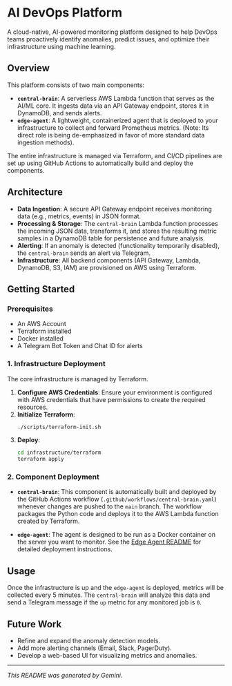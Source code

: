 # AI DevOps Platform

A cloud-native, AI-powered monitoring platform designed to help DevOps teams proactively identify anomalies, predict issues, and optimize their infrastructure using machine learning.

## Overview

This platform consists of two main components:

*   **`central-brain`**: A serverless AWS Lambda function that serves as the AI/ML core. It ingests data via an API Gateway endpoint, stores it in DynamoDB, and sends alerts.
*   **`edge-agent`**: A lightweight, containerized agent that is deployed to your infrastructure to collect and forward Prometheus metrics. (Note: Its direct role is being de-emphasized in favor of more standard data ingestion methods).

The entire infrastructure is managed via Terraform, and CI/CD pipelines are set up using GitHub Actions to automatically build and deploy the components.

## Architecture

*   **Data Ingestion**: A secure API Gateway endpoint receives monitoring data (e.g., metrics, events) in JSON format.
*   **Processing & Storage**: The `central-brain` Lambda function processes the incoming JSON data, transforms it, and stores the resulting metric samples in a DynamoDB table for persistence and future analysis.
*   **Alerting**: If an anomaly is detected (functionality temporarily disabled), the `central-brain` sends an alert via Telegram.
*   **Infrastructure**: All backend components (API Gateway, Lambda, DynamoDB, S3, IAM) are provisioned on AWS using Terraform.

## Getting Started

### Prerequisites

*   An AWS Account
*   Terraform installed
*   Docker installed
*   A Telegram Bot Token and Chat ID for alerts

### 1. Infrastructure Deployment

The core infrastructure is managed by Terraform.

1.  **Configure AWS Credentials**: Ensure your environment is configured with AWS credentials that have permissions to create the required resources.
2.  **Initialize Terraform**:
    ```bash
    ./scripts/terraform-init.sh
    ```
3.  **Deploy**:
    ```bash
    cd infrastructure/terraform
    terraform apply
    ```

### 2. Component Deployment

*   **`central-brain`**: This component is automatically built and deployed by the GitHub Actions workflow (`.github/workflows/central-brain.yaml`) whenever changes are pushed to the `main` branch. The workflow packages the Python code and deploys it to the AWS Lambda function created by Terraform.

*   **`edge-agent`**: The agent is designed to be run as a Docker container on the server you want to monitor. See the [Edge Agent README](edge-agent/README.md) for detailed deployment instructions.

## Usage

Once the infrastructure is up and the `edge-agent` is deployed, metrics will be collected every 5 minutes. The `central-brain` will analyze this data and send a Telegram message if the `up` metric for any monitored job is `0`.

## Future Work

*   Refine and expand the anomaly detection models.
*   Add more alerting channels (Email, Slack, PagerDuty).
*   Develop a web-based UI for visualizing metrics and anomalies.

---
*This README was generated by Gemini.*